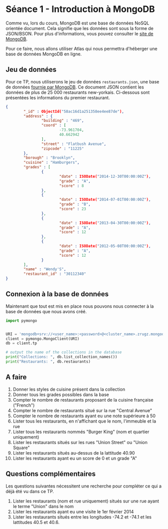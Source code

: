 # Séance 1 - Introduction à MongoDB

Comme vu, lors du cours, MongoDB est une base de données NoSQL orientée document. Cela signifie que les données sont sous la forme de JSON/BSON. Pour plus d'informations, vous pouvez consulter le [site de MongoDB](http://www.mongodb.com/).

Pour ce faire, nous allons utiliser Atlas qui nous permettra d'héberger une base de données MongoDB en ligne.

## Jeu de données

Pour ce TP, nous utiliserons le jeu de données `restaurants.json`, une base de données [fournie par MongoDB](https://www.mongodb.com/docs/atlas/sample-data/sample-restaurants/). Ce document JSON contient les données de plus de 25 000 restaurants new-yorkais. Ci-dessous sont présentées les informations du premier restaurant.

```json
{
        "_id" : ObjectId("58ac16d1a251358ee4ee87de"),
        "address" : {
                "building" : "469",
                "coord" : [
                        -73.961704,
                        40.662942
                ],
                "street" : "Flatbush Avenue",
                "zipcode" : "11225"
        },
        "borough" : "Brooklyn",
        "cuisine" : "Hamburgers",
        "grades" : [
                {
                        "date" : ISODate("2014-12-30T00:00:00Z"),
                        "grade" : "A",
                        "score" : 8
                },
                {
                        "date" : ISODate("2014-07-01T00:00:00Z"),
                        "grade" : "B",
                        "score" : 23
                },
                {
                        "date" : ISODate("2013-04-30T00:00:00Z"),
                        "grade" : "A",
                        "score" : 12
                },
                {
                        "date" : ISODate("2012-05-08T00:00:00Z"),
                        "grade" : "A",
                        "score" : 12
                }
        ],
        "name" : "Wendy'S",
        "restaurant_id" : "30112340"
}
```

## Connexion à la base de données

Maintenant que tout est mis en place nous pouvons nous connecter à la base de données que nous avons créé.

```python
import pymongo


URI = 'mongodb+srv://<user_name>:<password>@<cluster_name>.zrugz.mongodb.net/?retryWrites=true&w=majority&appName=<cluster_name>'
client = pymongo.MongoClient(URI)
db = client.tp

# output the name of the collections in the database
print("Collections: ", db.list_collection_names())
print("Restaurants: ", db.restaurants)
```


## A faire

1. Donner les styles de cuisine présent dans la collection
1. Donner tous les grades possibles dans la base
1. Compter le nombre de restaurants proposant de la cuisine française ("French")
1. Compter le nombre de restaurants situé sur la rue "Central Avenue"
1. Compter le nombre de restaurants ayant eu une note supérieure à 50
1. Lister tous les restaurants, en n'affichant que le nom, l'immeuble et la rue
1. Lister tous les restaurants nommés "Burger King" (nom et quartier uniquement)
1. Lister les restaurants situés sur les rues "Union Street" ou "Union Square"
1. Lister les restaurants situés au-dessus de la lattitude 40.90
1. Lister les restaurants ayant eu un score de 0 et un grade "A"

## Questions complémentaires

Les questions suivantes nécessitent une recherche pour compléter ce qui a déjà été vu dans ce TP.

1. Lister les restaurants (nom et rue uniquement) situés sur une rue ayant le terme "Union" dans le nom
1. Lister les restaurants ayant eu une visite le 1er février 2014
1. Lister les restaurants situés entre les longitudes -74.2 et -74.1 et les lattitudes 40.5 et 40.6.

